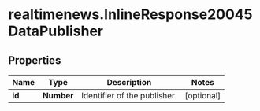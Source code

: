 # realtimenews.InlineResponse20045DataPublisher

## Properties

Name | Type | Description | Notes
------------ | ------------- | ------------- | -------------
**id** | **Number** | Identifier of the publisher. | [optional] 


